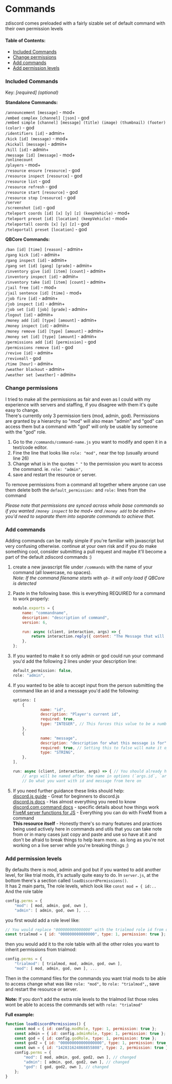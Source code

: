 # Commands

zdiscord comes preloaded with a fairly sizable set of default command with their own permission levels

#### Table of Contents:

- [Included Commands](#included-commands)
- [Change permissions](#change-permissions)
- [Add commands](#add-commands)
- [Add permission levels](#add-permission-levels)

### Included Commands
Key: *[required] (optional)*

**Standalone Commands:**

`/announcement [message]` - mod+<br>
`/embed complex [channel] [json]` - god<br>
`/embed simple [channel] [message] (title) (image) (thumbnail) (footer) (color)` - god<br>
`/identifiers [id]` - admin+<br>
`/kick [id] (message)` - mod+<br>
`/kickall [message]` - admin+<br>
`/kill [id]` - admin+<br>
`/message [id] [message]` - mod+<br>
`/onlinecount`<br>
`/players` - mod+<br>
`/resource ensure [resource]` - god<br>
`/resource inspect [resource]` - god<br>
`/resource list` - god<br>
`/resource refresh` - god<br>
`/resource start [resource]` - god<br>
`/resource stop [resource]` - god<br>
`/server`<br>
`/screenshot [id]` - god<br>
`/teleport coords [id] [x] [y] [z] (keepVehicle)` - mod+<br>
`/teleport preset [id] [location] (keepVehicle)` - mod+<br>
`/teleportall coords [x] [y] [z]` - god<br>
`/teleportall preset [location]` - god<br>

**QBCore Commands:**

`/ban [id] [time] [reason]` - admin+<br>
`/gang kick [id]` - admin+<br>
`/gang inspect [id]` - admin+<br>
`/gang set [id] [gang] [grade]` - admin+<br>
`/inventory give [id] [item] [count]` - admin+<br>
`/inventory inspect [id]` - admin+<br>
`/inventory take [id] [item] [count]` - admin+<br>
`/jail free [id]` - mod+<br>
`/jail sentence [id] [time]` - mod+<br>
`/job fire [id]` - admin+<br>
`/job inspect [id]` - admin+<br>
`/job set [id] [job] [grade]` - admin+<br>
`/logout [id]` - admin+<br>
`/money add [id] [type] [amount]` - admin+<br>
`/money inspect [id]` - admin+<br>
`/money remove [id] [type] [amount]` - admin+<br>
`/money set [id] [type] [amount]` - admin+<br>
`/permissions add [id] [permission]` - god<br>
`/permissions remove [id]` - god<br>
`/revive [id]` - admin+<br>
`/reviveall` - god<br>
`/time [hour]` - admin+<br>
`/weather blackout` - admin+<br>
`/weather set [weather]` - admin+<br>

### Change permissions

I tried to make all the permissions as fair and even as I could with my experience with servers and staffing, if you disagree with them it's quite easy to change.<br>
There's currently only 3 permission tiers (mod, admin, god). Permissions are granted by a hierarchy so "mod" will also mean "admin" and "god" can access them but a command with "god" will only be usable by someone with the "god" role.

1. Go to the `/commands/command-name.js` you want to modify and open it in a text/code editor.
2. Fine the line that looks like `role: "mod",` near the top (usually around line 26)
3. Change what is in the quotes `" "` to the permission you want to access the command. ie. `role: "admin",`
4. save and restart the resource or server.

To remove permissions from a command all together where anyone can use them delete both the `default_permission:` and `role:` lines from the command

*Please note that permissions are synced across whole base commands so if you wanted `/money inspect` to be mod+ and `/money add` to be admin+ you'd need to separate them into separate commands to achieve that.*

### Add commands

Adding commands can be really simple if you're familiar with javascript but very confusing otherwise. continue at your own risk and if you do make something cool, consider submitting a pull request and maybe it'll become a part of the default zdiscord commands :)

1. create a new javascript file under `/commands` with the name of your command (all lowercase, no spaces).<br>
*Note: If the command filename starts with `qb-` it will only load if QBCore is detected*

2. Paste in the following base. this is everything REQUIRED for a command to work properly:

    ```js
    module.exports = {
        name: "commandname",
        description: "description of command",
        version: 6,

        run: async (client, interaction, args) => {
            return interaction.reply({ content: "The Message that will be sent to back when the command is run" });
        },
    };
    ```
3. If you wanted to make it so only admin or god could run your command you'd add the following 2 lines under your description line:

    ```js
    default_permission: false,
    role: "admin",
    ```

4. If you wanted to be able to accept input from the person submitting the command like an id and a message you'd add the following:

    ```js
    options: [
        {
                name: "id",
                description: "Player's current id",
                required: true,
                type: "INTEGER", // This forces this value to be a number only
        },
        {
                name: "message",
                description: "description for what this message is for",
                required: true, // Setting this to false will make it optional
                type: "STRING",
        },
    ],

    run: async (client, interaction, args) => { // You should already have this from the first part
        // args will be named after the name in options (`args.id`, `args.message`)
        // Do what you want with id and message from here on
    ```

5. If you need further guidance these links should help:<br>
    [discord.js guide](https://discordjs.guide/#before-you-begin) - Great for beginners to discord.js<br>
    [discord.js docs](https://discord.js.org/#/docs/main/stable/general/welcome) - Has almost everything you need to know<br>
    [discord.com command docs](https://discord.com/developers/docs/interactions/application-commands) - specific details about how things work<br>
    [FiveM server functions for JS](https://docs.fivem.net/docs/scripting-reference/runtimes/javascript/server-functions/) - Everything you can do with FiveM from a command<br>
    **This resource itself** - Honestly there's so many features and practices being used actively here in commands and utils that you can take note from or in many cases just copy and paste and use so have at it and don't be afraid to break things to help learn more.. as long as you're not working on a live server while you're breaking things ;)


### Add permission levels

By defaults there is mod, admin and god but if you wanted to add another level, for like trial mods, it's actually quite easy to do. In `server.js`, at the bottom there's a section called `loadDiscordPermissions()`.<br>
It has 2 main parts, The role levels, which look like `const mod = { id:..`<br>
And the role table
```js
config.perms = {
    "mod": [ mod, admin, god, own ],
    "admin": [ admin, god, own ], ...
```
you first would add a role level like:
```js
// You would replace "000000000000000" with the trialmod role id from discord
const trialmod = { id: "000000000000000", type: 1, permission: true };
```
then you would add it to the role table with all the other roles you want to inherit permissions from trialmod:
```js
config.perms = {
    "trialmod": [ trialmod, mod, admin, god, own ],
    "mod": [ mod, admin, god, own ], ...
```

Then in the command files for the commands you want trial mods to be able to access change what was like `role: "mod",` to `role: "trialmod",`, save and restart the resource or server.

**Note:** If you don't add the extra role levels to the trialmod list those roles wont be able to access the commands set with `role: "trialmod"`

**Full example:**
```js
function loadDiscordPermissions() {
    const mod = { id: config.modRole, type: 1, permission: true };
    const admin = { id: config.adminRole, type: 1, permission: true };
    const god = { id: config.godRole, type: 1, permission: true };
    const god2 = { id: "000000000000000000", type: 1, permission: true }; // Added
    const own = { id: "142831624868855808", type: 2, permission: true };
    config.perms = {
        "mod": [ mod, admin, god, god2, own ], // changed
        "admin": [ admin, god, god2, own ], // changed
        "god": [ god, god2, own ], // changed
    };
}
```
